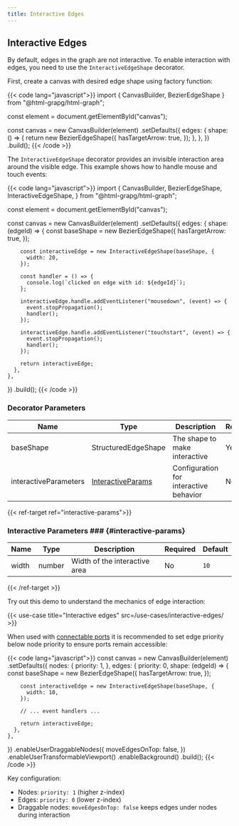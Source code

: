 ```yaml
---
title: Interactive Edges
---
```


## Interactive Edges

By default, edges in the graph are not interactive.
To enable interaction with edges, you need to use the `InteractiveEdgeShape`
decorator.

First, create a canvas with desired edge shape using factory function:

{{< code lang="javascript">}}
import { CanvasBuilder, BezierEdgeShape } from "@html-grapg/html-graph";

const element = document.getElementById("canvas");

const canvas = new CanvasBuilder(element)
  .setDefaults({
    edges: {
      shape: () => {
        return new BezierEdgeShape({
          hasTargetArrow: true,
        });
      },
    },
  })
  .build();
{{< /code >}}

The `InteractiveEdgeShape` decorator provides an invisible interaction area around the visible edge.
This example shows how to handle mouse and touch events:

{{< code lang="javascript">}}
import {
  CanvasBuilder,
  BezierEdgeShape,
  InteractiveEdgeShape,
} from "@html-grapg/html-graph";

const element = document.getElementById("canvas");

const canvas = new CanvasBuilder(element)
  .setDefaults({
    edges: {
      shape: (edgeId) => {
        const baseShape = new BezierEdgeShape({
          hasTargetArrow: true,
        });

        const interactiveEdge = new InteractiveEdgeShape(baseShape, {
          width: 20,
        });

        const handler = () => {
          console.log(`clicked on edge with id: ${edgeId}`);
        };

        interactiveEdge.handle.addEventListener("mousedown", (event) => {
          event.stopPropagation();
          handler();
        });

        interactiveEdge.handle.addEventListener("touchstart", (event) => {
          event.stopPropagation();
          handler();
        });

        return interactiveEdge;
      },
    },
  })
  .build();
{{< /code >}}

### Decorator Parameters

| Name                  | Type                                     | Description                            | Required | Default |
|-----------------------|------------------------------------------|----------------------------------------|----------|---------|
| baseShape             | StructuredEdgeShape                      | The shape to make interactive          | Yes      |         |
| interactiveParameters | [InteractiveParams](#interactive-params) | Configuration for interactive behavior | No       | `{}`    |

{{< ref-target ref="interactive-params">}}
### Interactive Parameters ### {#interactive-params}

| Name  | Type   | Description                   | Required | Default |
|-------|--------|-------------------------------|----------|---------|
| width | number | Width of the interactive area | No       | `10`    |
{{< /ref-target >}}

Try out this demo to understand the mechanics of edge interaction:

{{< use-case title="Interactive edges" src=/use-cases/interactive-edges/ >}}

When used with [connectable ports](/modules/connectable-ports) it is recommended to set edge priority below node priority
to ensure ports remain accessible:

{{< code lang="javascript">}}
const canvas = new CanvasBuilder(element)
  .setDefaults({
    nodes: {
      priority: 1,
    },
    edges: {
      priority: 0,
      shape: (edgeId) => {
        const baseShape = new BezierEdgeShape({
          hasTargetArrow: true,
        });

        const interactiveEdge = new InteractiveEdgeShape(baseShape, {
          width: 10,
        });

        // ... event handlers ...

        return interactiveEdge;
      },
    },
  })
  .enableUserDraggableNodes({
    moveEdgesOnTop: false,
  })
  .enableUserTransformableViewport()
  .enableBackground()
  .build();
{{< /code >}}

Key configuration:
- Nodes: `priority: 1` (higher z-index)
- Edges: `priority: 0` (lower z-index)
- Draggable nodes: `moveEdgesOnTop: false` keeps edges under nodes during interaction
